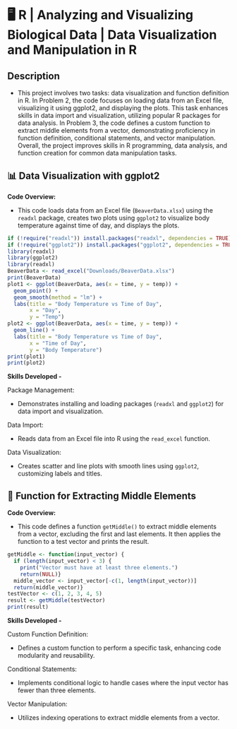 # 🖥️ R | Analyzing and Visualizing Biological Data | Data Visualization and Manipulation in R

## Description
- This project involves two tasks: data visualization and function definition in R. In Problem 2, the code focuses on loading data from an Excel file, visualizing it using ggplot2, and displaying the plots. This task enhances skills in data import and visualization, utilizing popular R packages for data analysis. In Problem 3, the code defines a custom function to extract middle elements from a vector, demonstrating proficiency in function definition, conditional statements, and vector manipulation. Overall, the project improves skills in R programming, data analysis, and function creation for common data manipulation tasks.

## 📊 Data Visualization with ggplot2

<b> Code Overview: </b>
- This code loads data from an Excel file (`BeaverData.xlsx`) using the `readxl` package, creates two plots using `ggplot2` to visualize body temperature against time of day, and displays the plots.

```r
if (!require("readxl")) install.packages("readxl", dependencies = TRUE)
if (!require("ggplot2")) install.packages("ggplot2", dependencies = TRUE)
library(readxl)
library(ggplot2)
library(readxl)
BeaverData <- read_excel("Downloads/BeaverData.xlsx")
print(BeaverData)
plot1 <- ggplot(BeaverData, aes(x = time, y = temp)) +
  geom_point() +
  geom_smooth(method = "lm") +
  labs(title = "Body Temperature vs Time of Day",
       x = "Day",
       y = "Temp")
plot2 <- ggplot(BeaverData, aes(x = time, y = temp)) +
  geom_line() +
  labs(title = "Body Temperature vs Time of Day",
       x = "Time of Day",
       y = "Body Temperature")
print(plot1)
print(plot2)
```

<b> Skills Developed - </b>

Package Management: 
- Demonstrates installing and loading packages (`readxl` and `ggplot2`) for data import and visualization.
  
Data Import: 
- Reads data from an Excel file into R using the `read_excel` function.
  
Data Visualization: 
- Creates scatter and line plots with smooth lines using `ggplot2`, customizing labels and titles.

## 🌱 Function for Extracting Middle Elements

<b> Code Overview: </b>
- This code defines a function `getMiddle()` to extract middle elements from a vector, excluding the first and last elements. It then applies the function to a test vector and prints the result.

```r
getMiddle <- function(input_vector) {
  if (length(input_vector) < 3) {
    print("Vector must have at least three elements.")
    return(NULL)}
  middle_vector <- input_vector[-c(1, length(input_vector))]
  return(middle_vector)}
testVector <- c(1, 2, 3, 4, 5)
result <- getMiddle(testVector)
print(result)
```

<b> Skills Developed - </b>

Custom Function Definition: 
- Defines a custom function to perform a specific task, enhancing code modularity and reusability.
  
Conditional Statements: 
- Implements conditional logic to handle cases where the input vector has fewer than three elements.
  
Vector Manipulation: 
- Utilizes indexing operations to extract middle elements from a vector.
